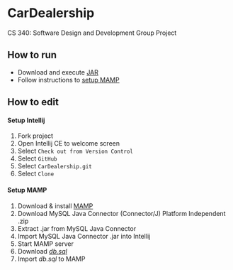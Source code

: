 # CarDealership
CS 340: Software Design and Development Group Project

## How to run
- Download and execute [JAR](https://github.com/rfenters95/CarDealership/raw/master/CarDealership.jar)
- Follow instructions to [setup MAMP](https://github.com/rfenters95/CarDealership/blob/master/README.md#setup-mamp)

## How to edit

#### Setup Intellij
1. Fork project
2. Open Intellij CE to welcome screen 
3. Select `Check out from Version Control`
4. Select `GitHub`
5. Select `CarDealership.git`
6. Select `Clone`

#### Setup MAMP
1. Download & install [MAMP](https://www.mamp.info/en/)
2. Download MySQL Java Connector (Connector/J) Platform Independent .zip
3. Extract .jar from MySQL Java Connector
4. Import MySQL Java Connector .jar into Intellij
5. Start MAMP server
6. Download [_db.sql_](https://gist.github.com/rfenters95/13ec44cb0e69cc90d544e03cd3b68402)
7. Import _db.sql_ to MAMP
